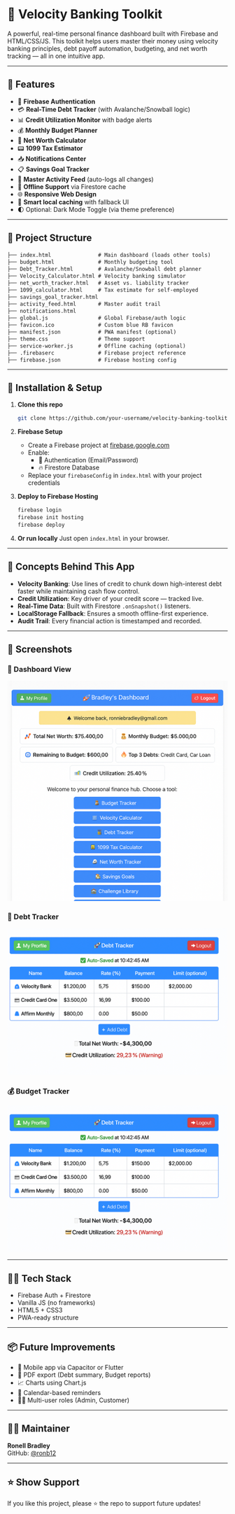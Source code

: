 # 💼 Velocity Banking Toolkit

A powerful, real-time personal finance dashboard built with Firebase and HTML/CSS/JS. This toolkit helps users master their money using velocity banking principles, debt payoff automation, budgeting, and net worth tracking — all in one intuitive app.

---

## 🚀 Features

- 🔐 **Firebase Authentication**
- 💳 **Real-Time Debt Tracker** (with Avalanche/Snowball logic)
- 📊 **Credit Utilization Monitor** with badge alerts
- 💰 **Monthly Budget Planner**
- 🧮 **Net Worth Calculator**
- 📟 **1099 Tax Estimator**
- 📥 **Notifications Center**
- 📋 **Savings Goal Tracker**
- 🧾 **Master Activity Feed** (auto-logs all changes)
- 🔄 **Offline Support** via Firestore cache
- 🌐 **Responsive Web Design**
- 🧠 **Smart local caching** with fallback UI
- 🌓 Optional: Dark Mode Toggle (via theme preference)

---

## 📂 Project Structure

```
├── index.html               # Main dashboard (loads other tools)
├── budget.html              # Monthly budgeting tool
├── Debt_Tracker.html        # Avalanche/Snowball debt planner
├── Velocity_Calculator.html # Velocity banking simulator
├── net_worth_tracker.html   # Asset vs. liability tracker
├── 1099_calculator.html     # Tax estimate for self-employed
├── savings_goal_tracker.html
├── activity_feed.html       # Master audit trail
├── notifications.html
├── global.js                # Global Firebase/auth logic
├── favicon.ico              # Custom blue RB favicon
├── manifest.json            # PWA manifest (optional)
├── theme.css                # Theme support
├── service-worker.js        # Offline caching (optional)
├── .firebaserc              # Firebase project reference
├── firebase.json            # Firebase hosting config
```

---

## 🔧 Installation & Setup

1. **Clone this repo**
   ```bash
   git clone https://github.com/your-username/velocity-banking-toolkit.git
   ```

2. **Firebase Setup**
   - Create a Firebase project at [firebase.google.com](https://firebase.google.com)
   - Enable:
     - 🔐 Authentication (Email/Password)
     - 🔥 Firestore Database
   - Replace your `firebaseConfig` in `index.html` with your project credentials

3. **Deploy to Firebase Hosting**
   ```bash
   firebase login
   firebase init hosting
   firebase deploy
   ```

4. **Or run locally**
   Just open `index.html` in your browser.

---

## 🧠 Concepts Behind This App

- **Velocity Banking**: Use lines of credit to chunk down high-interest debt faster while maintaining cash flow control.
- **Credit Utilization**: Key driver of your credit score — tracked live.
- **Real-Time Data**: Built with Firestore `.onSnapshot()` listeners.
- **LocalStorage Fallback**: Ensures a smooth offline-first experience.
- **Audit Trail**: Every financial action is timestamped and recorded.

---

## 📸 Screenshots

### 🔷 Dashboard View
![Dashboard](screenshots/dashboard.png)

### 🔶 Debt Tracker
![Debt Tracker](screenshots/debt_tracker.png)

### 💰 Budget Tracker
![Budget Tracker](screenshots/budget_tracker.png)

---

## 👨‍💻 Tech Stack

- Firebase Auth + Firestore
- Vanilla JS (no frameworks)
- HTML5 + CSS3
- PWA-ready structure

---

## 📦 Future Improvements

- 📱 Mobile app via Capacitor or Flutter
- 📄 PDF export (Debt summary, Budget reports)
- 📈 Charts using Chart.js
- 📆 Calendar-based reminders
- 🧑‍💼 Multi-user roles (Admin, Customer)

---

## 🧑‍💼 Maintainer

**Ronell Bradley**  
GitHub: [@ronb12](https://github.com/ronb12)

---

## ⭐️ Show Support

If you like this project, please ⭐️ the repo to support future updates!
